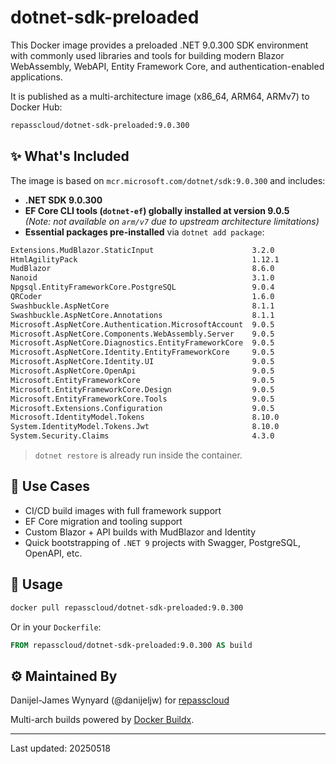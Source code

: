 # dotnet-sdk-preloaded

This Docker image provides a preloaded .NET 9.0.300 SDK environment with commonly used libraries and tools for building modern Blazor WebAssembly, WebAPI, Entity Framework Core, and authentication-enabled applications.

It is published as a multi-architecture image (x86_64, ARM64, ARMv7) to Docker Hub:

```sh
repasscloud/dotnet-sdk-preloaded:9.0.300
```

## ✨ What's Included

The image is based on `mcr.microsoft.com/dotnet/sdk:9.0.300` and includes:

- **.NET SDK 9.0.300**
- **EF Core CLI tools (`dotnet-ef`) globally installed at version 9.0.5**  
  *(Note: not available on `arm/v7` due to upstream architecture limitations)*
- **Essential packages pre-installed** via `dotnet add package`:

```bash
Extensions.MudBlazor.StaticInput                      3.2.0
HtmlAgilityPack                                       1.12.1
MudBlazor                                             8.6.0
Nanoid                                                3.1.0
Npgsql.EntityFrameworkCore.PostgreSQL                 9.0.4
QRCoder                                               1.6.0
Swashbuckle.AspNetCore                                8.1.1
Swashbuckle.AspNetCore.Annotations                    8.1.1
Microsoft.AspNetCore.Authentication.MicrosoftAccount  9.0.5
Microsoft.AspNetCore.Components.WebAssembly.Server    9.0.5
Microsoft.AspNetCore.Diagnostics.EntityFrameworkCore  9.0.5
Microsoft.AspNetCore.Identity.EntityFrameworkCore     9.0.5
Microsoft.AspNetCore.Identity.UI                      9.0.5
Microsoft.AspNetCore.OpenApi                          9.0.5
Microsoft.EntityFrameworkCore                         9.0.5
Microsoft.EntityFrameworkCore.Design                  9.0.5
Microsoft.EntityFrameworkCore.Tools                   9.0.5
Microsoft.Extensions.Configuration                    9.0.5
Microsoft.IdentityModel.Tokens                        8.10.0
System.IdentityModel.Tokens.Jwt                       8.10.0
System.Security.Claims                                4.3.0
```

> `dotnet restore` is already run inside the container.

## 🚀 Use Cases

- CI/CD build images with full framework support
- EF Core migration and tooling support
- Custom Blazor + API builds with MudBlazor and Identity
- Quick bootstrapping of `.NET 9` projects with Swagger, PostgreSQL, OpenAPI, etc.

## 🔗 Usage

```bash
docker pull repasscloud/dotnet-sdk-preloaded:9.0.300
```

Or in your `Dockerfile`:

```dockerfile
FROM repasscloud/dotnet-sdk-preloaded:9.0.300 AS build
```

## ⚙️ Maintained By

Danijel-James Wynyard (@danijeljw) for [repasscloud](https://github.com/repasscloud)

Multi-arch builds powered by [Docker Buildx](https://docs.docker.com/buildx/working-with-buildx/).

---

Last updated: 20250518
